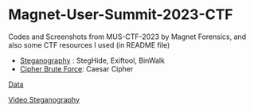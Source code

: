 # Magnet-User-Summit-2023-CTF
Codes and Screenshots from MUS-CTF-2023 by Magnet Forensics, and also some CTF resources I used (in README file)

- [Steganography](https://aperisolve.fr/) : StegHide, Exiftool, BinWalk
- [Cipher Brute Force](https://www.dcode.fr/caesar-cipher): Caesar Cipher

[Data](https://go.magnetforensics.com/e/52162/L20Logical20Image20-20Data-tar/lhwfxn/1349185105?h=zaVWVv5u5E0hK9RArfi7ELhxmtH0HxXwMWiOi29zbok)

[Video Steganography](https://mus2023.ctfd.io/files/ee6c54145662fc86c1bf6d805a6ac94c/SteinsGate_Opening_Theme_-_Hacking_to_the_Gate_Full_Version1.flac?token=eyJ1c2VyX2lkIjoxNDEsInRlYW1faWQiOm51bGwsImZpbGVfaWQiOjExfQ.ZFNS-Q.vvZ6GaWdNiENscKow5uftZoCcsg)
